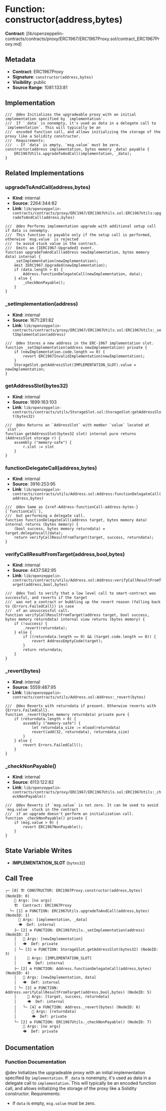 # Function: constructor(address,bytes)

**Contract**: [lib/openzeppelin-contracts/contracts/proxy/ERC1967/ERC1967Proxy.sol/contract_ERC1967Proxy.md]

## Metadata

- **Contract**: ERC1967Proxy
- **Signature**: `constructor(address,bytes)`
- **Visibility**: public
- **Source Range**: 1081:133:81

## Implementation

```solidity
///  @dev Initializes the upgradeable proxy with an initial implementation specified by `implementation`.
///  If `_data` is nonempty, it's used as data in a delegate call to `implementation`. This will typically be an
///  encoded function call, and allows initializing the storage of the proxy like a Solidity constructor.
///  Requirements:
///  - If `data` is empty, `msg.value` must be zero.
constructor(address implementation, bytes memory _data) payable {
    ERC1967Utils.upgradeToAndCall(implementation, _data);
}
```

## Related Implementations

### upgradeToAndCall(address,bytes)

- **Kind**: internal
- **Source**: 2264:344:82
- **Link**: `lib/openzeppelin-contracts/contracts/proxy/ERC1967/ERC1967Utils.sol:ERC1967Utils:upgradeToAndCall(address,bytes)`

```solidity
///  @dev Performs implementation upgrade with additional setup call if data is nonempty.
///  This function is payable only if the setup call is performed, otherwise `msg.value` is rejected
///  to avoid stuck value in the contract.
///  Emits an {IERC1967-Upgraded} event.
function upgradeToAndCall(address newImplementation, bytes memory data) internal {
    _setImplementation(newImplementation);
    emit IERC1967.Upgraded(newImplementation);
    if (data.length > 0) {
        Address.functionDelegateCall(newImplementation, data);
    } else {
        _checkNonPayable();
    }
}
```

### _setImplementation(address)

- **Kind**: internal
- **Source**: 1671:281:82
- **Link**: `lib/openzeppelin-contracts/contracts/proxy/ERC1967/ERC1967Utils.sol:ERC1967Utils:_setImplementation(address)`

```solidity
///  @dev Stores a new address in the ERC-1967 implementation slot.
function _setImplementation(address newImplementation) private {
    if (newImplementation.code.length == 0) {
        revert ERC1967InvalidImplementation(newImplementation);
    }
    StorageSlot.getAddressSlot(IMPLEMENTATION_SLOT).value = newImplementation;
}
```

### getAddressSlot(bytes32)

- **Kind**: internal
- **Source**: 1899:163:103
- **Link**: `lib/openzeppelin-contracts/contracts/utils/StorageSlot.sol:StorageSlot:getAddressSlot(bytes32)`

```solidity
///  @dev Returns an `AddressSlot` with member `value` located at `slot`.
function getAddressSlot(bytes32 slot) internal pure returns (AddressSlot storage r) {
    assembly ("memory-safe") {
        r.slot := slot
    }
}
```

### functionDelegateCall(address,bytes)

- **Kind**: internal
- **Source**: 3916:253:95
- **Link**: `lib/openzeppelin-contracts/contracts/utils/Address.sol:Address:functionDelegateCall(address,bytes)`

```solidity
///  @dev Same as {xref-Address-functionCall-address-bytes-}[`functionCall`],
///  but performing a delegate call.
function functionDelegateCall(address target, bytes memory data) internal returns (bytes memory) {
    (bool success, bytes memory returndata) = target.delegatecall(data);
    return verifyCallResultFromTarget(target, success, returndata);
}
```

### verifyCallResultFromTarget(address,bool,bytes)

- **Kind**: internal
- **Source**: 4437:582:95
- **Link**: `lib/openzeppelin-contracts/contracts/utils/Address.sol:Address:verifyCallResultFromTarget(address,bool,bytes)`

```solidity
///  @dev Tool to verify that a low level call to smart-contract was successful, and reverts if the target
///  was not a contract or bubbling up the revert reason (falling back to {Errors.FailedCall}) in case
///  of an unsuccessful call.
function verifyCallResultFromTarget(address target, bool success, bytes memory returndata) internal view returns (bytes memory) {
    if (!success) {
        _revert(returndata);
    } else {
        if ((returndata.length == 0) && (target.code.length == 0)) {
            revert AddressEmptyCode(target);
        }
        return returndata;
    }
}
```

### _revert(bytes)

- **Kind**: internal
- **Source**: 5559:487:95
- **Link**: `lib/openzeppelin-contracts/contracts/utils/Address.sol:Address:_revert(bytes)`

```solidity
///  @dev Reverts with returndata if present. Otherwise reverts with {Errors.FailedCall}.
function _revert(bytes memory returndata) private pure {
    if (returndata.length > 0) {
        assembly ("memory-safe") {
            let returndata_size := mload(returndata)
            revert(add(32, returndata), returndata_size)
        }
    } else {
        revert Errors.FailedCall();
    }
}
```

### _checkNonPayable()

- **Kind**: internal
- **Source**: 6113:122:82
- **Link**: `lib/openzeppelin-contracts/contracts/proxy/ERC1967/ERC1967Utils.sol:ERC1967Utils:_checkNonPayable()`

```solidity
///  @dev Reverts if `msg.value` is not zero. It can be used to avoid `msg.value` stuck in the contract
///  if an upgrade doesn't perform an initialization call.
function _checkNonPayable() private {
    if (msg.value > 0) {
        revert ERC1967NonPayable();
    }
}
```

## State Variable Writes

- **IMPLEMENTATION_SLOT** (`bytes32`)

## Call Tree

```
┌─ [0] 🏗️ CONSTRUCTOR: ERC1967Proxy.constructor(address,bytes) (NodeID: 0)
    💬 Args: [no args]
    🏗️  Contract: ERC1967Proxy
  └─ [1] ⚙️ FUNCTION: ERC1967Utils.upgradeToAndCall(address,bytes) (NodeID: 1)
      💬 Args: [implementation, _data]
      👁️  Def: internal
    ├─ [2] ⚙️ FUNCTION: ERC1967Utils._setImplementation(address) (NodeID: 2)
    │   💬 Args: [newImplementation]
    │   👁️  Def: private
    │ └─ [3] ⚙️ FUNCTION: StorageSlot.getAddressSlot(bytes32) (NodeID: 3)
    │     💬 Args: [IMPLEMENTATION_SLOT]
    │     👁️  Def: internal
    ├─ [2] ⚙️ FUNCTION: Address.functionDelegateCall(address,bytes) (NodeID: 4)
    │   💬 Args: [newImplementation, data]
    │   👁️  Def: internal
    │ └─ [3] ⚙️ FUNCTION: Address.verifyCallResultFromTarget(address,bool,bytes) (NodeID: 5)
    │     💬 Args: [target, success, returndata]
    │     👁️  Def: internal
    │   └─ [4] ⚙️ FUNCTION: Address._revert(bytes) (NodeID: 6)
    │       💬 Args: [returndata]
    │       👁️  Def: private
    └─ [2] ⚙️ FUNCTION: ERC1967Utils._checkNonPayable() (NodeID: 7)
        💬 Args: [no args]
        👁️  Def: private
```

## Documentation

### Function Documentation

 @dev Initializes the upgradeable proxy with an initial implementation specified by `implementation`.
 If `_data` is nonempty, it's used as data in a delegate call to `implementation`. This will typically be an
 encoded function call, and allows initializing the storage of the proxy like a Solidity constructor.
 Requirements:
 - If `data` is empty, `msg.value` must be zero.
